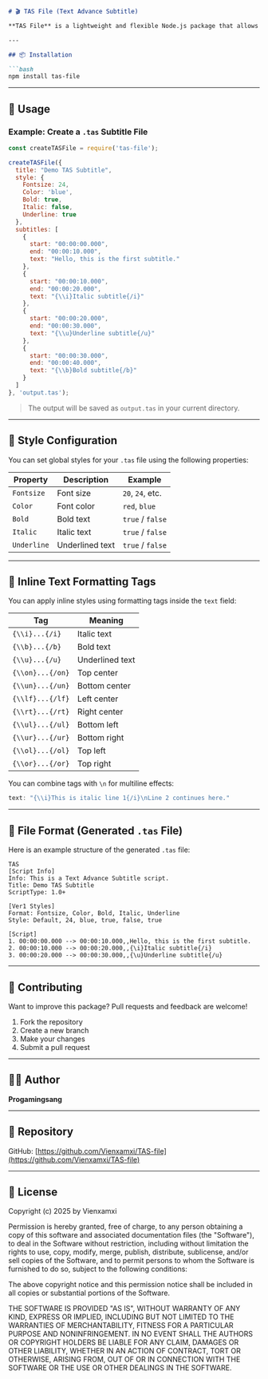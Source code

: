 ````markdown
# 🎬 TAS File (Text Advance Subtitle)

**TAS File** is a lightweight and flexible Node.js package that allows you to **create and read `.tas` (Text Advance Subtitle)** files for use in video subtitling. It supports advanced text formatting such as bold, italic, underline, and positioning.

---

## 📦 Installation

```bash
npm install tas-file
````

---

## 🚀 Usage

### Example: Create a `.tas` Subtitle File

```js
const createTASFile = require('tas-file');

createTASFile({
  title: "Demo TAS Subtitle",
  style: {
    Fontsize: 24,
    Color: 'blue',
    Bold: true,
    Italic: false,
    Underline: true
  },
  subtitles: [
    {
      start: "00:00:00.000",
      end: "00:00:10.000",
      text: "Hello, this is the first subtitle."
    },
    {
      start: "00:00:10.000",
      end: "00:00:20.000",
      text: "{\\i}Italic subtitle{/i}"
    },
    {
      start: "00:00:20.000",
      end: "00:00:30.000",
      text: "{\\u}Underline subtitle{/u}"
    },
    {
      start: "00:00:30.000",
      end: "00:00:40.000",
      text: "{\\b}Bold subtitle{/b}"
    }
  ]
}, 'output.tas');
```

> The output will be saved as `output.tas` in your current directory.

---

## 🎨 Style Configuration

You can set global styles for your `.tas` file using the following properties:

| Property    | Description     | Example          |
| ----------- | --------------- | ---------------- |
| `Fontsize`  | Font size       | `20`, `24`, etc. |
| `Color`     | Font color      | `red`, `blue`    |
| `Bold`      | Bold text       | `true` / `false` |
| `Italic`    | Italic text     | `true` / `false` |
| `Underline` | Underlined text | `true` / `false` |

---

## 🔣 Inline Text Formatting Tags

You can apply inline styles using formatting tags inside the `text` field:

| Tag              | Meaning         |
| ---------------- | --------------- |
| `{\\i}...{/i}`   | Italic text     |
| `{\\b}...{/b}`   | Bold text       |
| `{\\u}...{/u}`   | Underlined text |
| `{\\on}...{/on}` | Top center      |
| `{\\un}...{/un}` | Bottom center   |
| `{\\lf}...{/lf}` | Left center     |
| `{\\rt}...{/rt}` | Right center    |
| `{\\ul}...{/ul}` | Bottom left     |
| `{\\ur}...{/ur}` | Bottom right    |
| `{\\ol}...{/ol}` | Top left        |
| `{\\or}...{/or}` | Top right       |

You can combine tags with `\n` for multiline effects:

```js
text: "{\\i}This is italic line 1{/i}\nLine 2 continues here."
```

---

## 📁 File Format (Generated `.tas` File)

Here is an example structure of the generated `.tas` file:

```
TAS
[Script Info]
Info: This is a Text Advance Subtitle script.
Title: Demo TAS Subtitle
ScriptType: 1.0+

[Ver1 Styles]
Format: Fontsize, Color, Bold, Italic, Underline
Style: Default, 24, blue, true, false, true

[Script]
1. 00:00:00.000 --> 00:00:10.000,,Hello, this is the first subtitle.
2. 00:00:10.000 --> 00:00:20.000,,{\i}Italic subtitle{/i}
3. 00:00:20.000 --> 00:00:30.000,,{\u}Underline subtitle{/u}
```

---

## 🤝 Contributing

Want to improve this package? Pull requests and feedback are welcome!

1. Fork the repository
2. Create a new branch
3. Make your changes
4. Submit a pull request

---

## 👨‍💻 Author

**Progamingsang**

---

## 🔗 Repository

GitHub: [https://github.com/Vienxamxi/TAS-file](https://github.com/Vienxamxi/TAS-file)

---

## 📄 License

Copyright (c) 2025 by Vienxamxi

Permission is hereby granted, free of charge, to any person obtaining a copy
of this software and associated documentation files (the "Software"), to deal
in the Software without restriction, including without limitation the rights
to use, copy, modify, merge, publish, distribute, sublicense, and/or sell
copies of the Software, and to permit persons to whom the Software is
furnished to do so, subject to the following conditions:

The above copyright notice and this permission notice shall be included in all
copies or substantial portions of the Software.

THE SOFTWARE IS PROVIDED "AS IS", WITHOUT WARRANTY OF ANY KIND, EXPRESS OR
IMPLIED, INCLUDING BUT NOT LIMITED TO THE WARRANTIES OF MERCHANTABILITY,
FITNESS FOR A PARTICULAR PURPOSE AND NONINFRINGEMENT. IN NO EVENT SHALL THE
AUTHORS OR COPYRIGHT HOLDERS BE LIABLE FOR ANY CLAIM, DAMAGES OR OTHER
LIABILITY, WHETHER IN AN ACTION OF CONTRACT, TORT OR OTHERWISE, ARISING FROM,
OUT OF OR IN CONNECTION WITH THE SOFTWARE OR THE USE OR OTHER DEALINGS IN THE
SOFTWARE.

````
